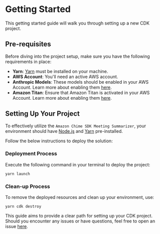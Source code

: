 # Getting Started

This getting started guide will walk you through setting up a new CDK project.

## Pre-requisites

Before diving into the project setup, make sure you have the following requirements in place:

- **Yarn**: [Yarn](https://classic.yarn.pkg.com/lang/en/docs/install) must be installed on your machine. 
- **AWS Account**: You'll need an active AWS account.
- **Anthropic Models**: These models should be enabled in your AWS Account. Learn more about enabling them [here](https://docs.aws.amazon.com/bedrock/latest/userguide/model-access.html).
- **Amazon Titan**: Ensure that Amazon Titan is activated in your AWS Account. Learn more about enabling them [here](https://docs.aws.amazon.com/bedrock/latest/userguide/titan-models.html).

## Setting Up Your Project

To effectively utilize the `Amazon Chime SDK Meeting Summarizer`, your environment should have [Node.js](https://nodejs.org/en/) and [Yarn](https://classic.yarn.pkg.com/lang/en/docs/install) pre-installed.

Follow the below instructions to deploy the solution:

### Deployment Process

Execute the following command in your terminal to deploy the project:

```
yarn launch
```

### Clean-up Process

To remove the deployed resources and clean up your environment, use:

```
yarn cdk destroy
```

This guide aims to provide a clear path for setting up your CDK project. Should you encounter any issues or have questions, feel free to open an issue [here](https://github.com/aws-samples/amazon-chime-sdk-meeting-summarizer/issues).
